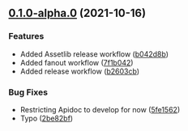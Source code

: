 ## [0.1.0-alpha.0](https://github.com/godot-escoria/escoria-demo-game/compare/v0.0.0...v0.1.0-alpha.0) (2021-10-16)


### Features

* Added Assetlib release workflow ([b042d8b](https://github.com/godot-escoria/escoria-demo-game/commit/b042d8bf428835ed77a818bef52d55ad25353e63))
* Added fanout workflow ([7f1b042](https://github.com/godot-escoria/escoria-demo-game/commit/7f1b04295a8231e861c76de2379a30989fc83217))
* Added release workflow ([b2603cb](https://github.com/godot-escoria/escoria-demo-game/commit/b2603cb66022dbff1f1c54d2e9d36a787a13afc9))


### Bug Fixes

* Restricting Apidoc to develop for now ([5fe1562](https://github.com/godot-escoria/escoria-demo-game/commit/5fe1562577fe1a8e86e56eab9f04aaed3d770152))
* Typo ([2be82bf](https://github.com/godot-escoria/escoria-demo-game/commit/2be82bf2facb383f0949ff4d259d6065d41ab905))




